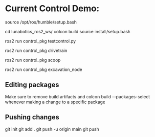 # Current Control Demo:
source /opt/ros/humble/setup.bash

cd lunabotics_ros2_ws/
colcon build
source install/setup.bash

ros2 run control_pkg testcontrol.py

ros2 run control_pkg drivetrain

ros2 run control_pkg scoop

ros2 run control_pkg excavation_node

## Editing packages

Make sure to remove build artifacts and colcon build --packages-select whenever making a change to a specific package

## Pushing changes
git init
git add . 
git push -u origin main
git push
